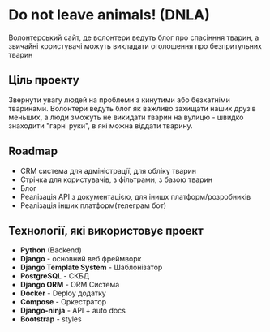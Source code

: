 # Do not leave animals! (DNLA)

Волонтерський сайт, де волонтери ведуть блог про спасінння тварин, а звичайні користувачі можуть викладати оголошення про безпритульних тварин

## Ціль проекту

Звернути увагу людей на проблеми з кинутими або безхатніми тваринами. Волонтери ведуть блог як важливо захищати наших друзів меньших, а люди зможуть не викидати тварин на вулицю - швидко знаходити "гарні руки", в які можна віддати тварину.

## Roadmap

- CRM система для адміністрації, для обліку тварин
- Стрічка для користувачів, з фільтрами, з базою тварин
- Блог
- Реалізація API з документацією, для інишх платформ/розробників
- Реалізація інших платформ(телеграм бот)

## Технології, які використовує проект

- **Python** (Backend)
- **Django** - основний веб фреймворк
- **Django Template System** - Шаблонізатор
- **PostgreSQL** - СКБД
- **Django ORM** - ORM Система
- **Docker** - Deploy додатку
- **Compose** - Оркестратор
- **Django-ninja** - API + auto docs
- **Bootstrap** - styles
